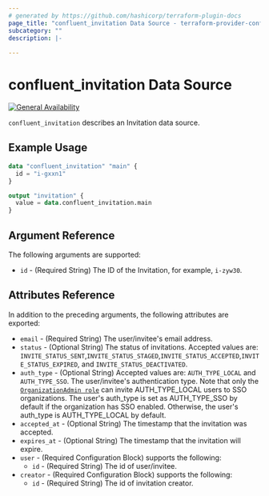 ```yaml
---
# generated by https://github.com/hashicorp/terraform-plugin-docs
page_title: "confluent_invitation Data Source - terraform-provider-confluent"
subcategory: ""
description: |-
   
---
```


# confluent_invitation Data Source

[![General Availability](https://img.shields.io/badge/Lifecycle%20Stage-General%20Availability-%2345c6e8)](https://docs.confluent.io/cloud/current/api.html#section/Versioning/API-Lifecycle-Policy)

`confluent_invitation` describes an Invitation data source.

## Example Usage

```terraform
data "confluent_invitation" "main" {
  id = "i-gxxn1"
}

output "invitation" {
  value = data.confluent_invitation.main
}
```

<!-- schema generated by tfplugindocs -->
## Argument Reference

The following arguments are supported:

- `id` - (Required String) The ID of the Invitation, for example, `i-zyw30`.

## Attributes Reference

In addition to the preceding arguments, the following attributes are exported:

- `email` - (Required String) The user/invitee's email address.
- `status` - (Optional String) The status of invitations. Accepted values are: `INVITE_STATUS_SENT`,`INVITE_STATUS_STAGED`,`INVITE_STATUS_ACCEPTED`,`INVITE_STATUS_EXPIRED`, and `INVITE_STATUS_DEACTIVATED`.
- `auth_type` - (Optional String) Accepted values are: `AUTH_TYPE_LOCAL` and `AUTH_TYPE_SSO`. The user/invitee's authentication type. Note that only the [`OrganizationAdmin role`](https://docs.confluent.io/cloud/current/access-management/access-control/cloud-rbac.html#organizationadmin) can invite AUTH_TYPE_LOCAL users to SSO organizations. The user's auth_type is set as AUTH_TYPE_SSO by default if the organization has SSO enabled. Otherwise, the user's auth_type is AUTH_TYPE_LOCAL by default.
- `accepted_at` - (Optional String) The timestamp that the invitation was accepted.
- `expires_at` - (Optional String) The timestamp that the invitation will expire.
- `user` - (Required Configuration Block) supports the following:
  - `id` - (Required String) The id of user/invitee.
- `creator` - (Required Configuration Block) supports the following:
  - `id` - (Required String) The id of invitation creator.